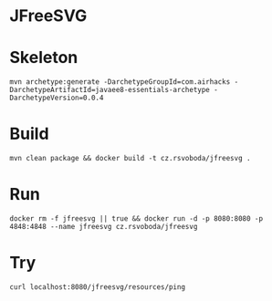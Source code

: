 # JFreeSVG

# Skeleton
```
mvn archetype:generate -DarchetypeGroupId=com.airhacks -DarchetypeArtifactId=javaee8-essentials-archetype -DarchetypeVersion=0.0.4
```

# Build
```
mvn clean package && docker build -t cz.rsvoboda/jfreesvg .
```

# Run
```
docker rm -f jfreesvg || true && docker run -d -p 8080:8080 -p 4848:4848 --name jfreesvg cz.rsvoboda/jfreesvg 
```

# Try
```
curl localhost:8080/jfreesvg/resources/ping
```